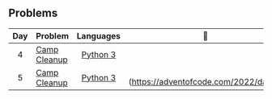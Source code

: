 
## Problems
| Day | Problem | Languages | :link: |
| :-: | - | :-: | :-: |
| 4 | [Camp Cleanup](https://github.com/dorijv/AdventOfCode/tree/main/Day_4) | [Python 3](https://github.com/dorijv/AdventOfCode/blob/main/Day_4/CampCleanup.py) | <img src="https://adventofcode.com/favicon.png" width="16"> |
| 5 | [Camp Cleanup](https://github.com/dorijv/AdventOfCode/tree/main/Day_5) | [Python 3](https://github.com/dorijv/AdventOfCode/blob/main/Day_4/CampCleanup.py) | <img src="https://adventofcode.com/favicon.png" width="16"> (https://adventofcode.com/2022/day/5)|
